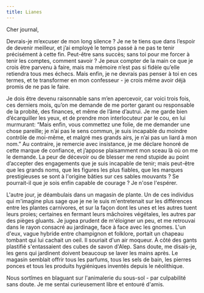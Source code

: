 ```yaml
---
title: Lianes
---
```


Cher journal,


Devrais-je m’excuser de mon long silence ? Je ne te tiens que dans l’espoir de
devenir meilleur, et j’ai employé le temps passé à ne pas te tenir précisément
à cette fin. Peut-être sans succès; sans toi pour me forcer à tenir les
comptes, comment savoir ? Je peux compter de la main ce que je crois être
parvenu à faire, mais ma mémoire n’est pas si fidèle qu’elle retiendra tous mes
échecs. Mais enfin, je ne devrais pas penser à toi en ces termes, et te
transformer en mon confesseur - je crois même avoir déjà promis de ne pas le
faire.

Je dois être devenu raisonnable sans m’en apercevoir, car voici trois fois, ces
derniers mois, qu’on me demande de me porter garant ou responsable de la
probité, des finances, et même de l’âme d’autrui. Je me garde bien
d’écarquiller les yeux, et de prendre mon interlocuteur par le cou, en lui
murmurant: “Mais enfin, vous commettez une folie, de me demander une chose
pareille; je n’ai pas le sens commun, je suis incapable du moindre contrôle de
moi-même, et malgré mes grands airs, je n’ai pas un liard à mon nom.” Au
contraire, je remercie avec insistance, je me déclare honoré de cette marque de
confiance, et j’appose plaisamment mon sceau là où on me le demande. La peur de
décevoir ou de blesser me rend stupide au point d’accepter des engagements que
je suis incapable de tenir; mais peut-être que les grands noms, que les figures
les plus fiables, que les marques prestigieuses se sont à l'origine bâties sur
ces sables mouvants ? Se pourrait-il que je sois enfin capable de courage ? Je
n'ose l'espérer.

L'autre jour, je déambulais dans un magasin de plante. Un de ces individus qui
m'imagine plus sage que je ne le suis m'entretenait sur les différences entre
les plantes carnivores, et sur la façon dont les unes et les autres tuent leurs
proies; certaines en fermant leurs mâchoires végétales, les autres par des
pièges gluants. Je jugea prudent de m'éloigner un peu, et me retrouvai dans le
rayon consacré au jardinage, face à face avec les gnomes. L'un d'eux, vague
hybride entre champignon et folklore, portait un chapeau tombant qui lui
cachait un oeil. Il souriait d'un air moqueur. À côté des gants plastifié
s'entassaient des cubes de savon d'Alep. Sans doute, me disais-je, les gens qui
jardinent doivent beaucoup se laver les mains après. Le magasin semblait offrir
tous les parfums, tous les sels de bain, les pierres ponces et tous les
produits hygiéniques inventés depuis le néolithique.

Nous sortîmes en blaguant sur l'animalerie du sous-sol - par culpabilité sans
doute. Je me sentai curieusement libre et entouré d'amis.
